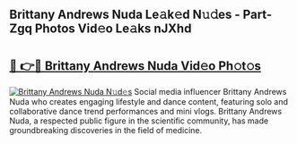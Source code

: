 ## Brittany Andrews Nuda Le𝚊k𝚎d N𝚞𝚍es - Part-Zgq Photos Vid𝚎o Le𝚊ks nJXhd

# <h2><a href="http://fbfqey.evod.top/?m=Brittany+Andrews+Nuda">🔗 👉🔴 Brittany Andrews Nuda Vid𝚎o Ph𝚘t𝚘s</a></h2>

[![Brittany Andrews Nuda N𝚞d𝚎s](https://i.imgur.com/8V9OHl7.gif)](http://fbfqey.evod.top/?m=Brittany+Andrews+Nuda)
Social media influencer Brittany Andrews Nuda who creates engaging lifestyle and dance content, featuring solo and collaborative dance trend performances and mini vlogs. Brittany Andrews Nuda, a respected public figure in the scientific community, has made groundbreaking discoveries in the field of medicine. 
